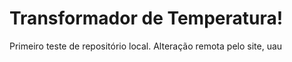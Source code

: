 # Transformador de Temperatura!
 Primeiro teste de repositório local.
 Alteração remota pelo site, uau
